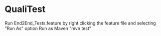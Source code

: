 # QualiTest
Run End2End_Tests.feature by right clicking the feature file and selecting "Run As" option
Run as Maven  "mvn test"
